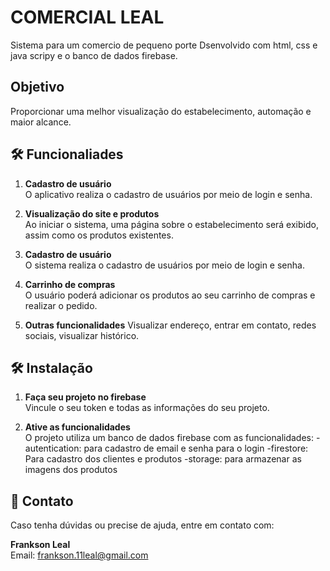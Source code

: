 # COMERCIAL LEAL

Sistema para um comercio de pequeno porte
Dsenvolvido com html, css e java scripy e o banco de dados firebase.

## Objetivo
Proporcionar uma melhor visualização do estabelecimento, automação e maior alcance.


## 🛠️ Funcionaliades

1. **Cadastro de usuário**  
   O aplicativo realiza o cadastro de usuários por meio de login e senha.

2. **Visualização do site e produtos**  
   Ao iniciar o sistema, uma página sobre o estabelecimento será exibido, assim como os produtos existentes.

3. **Cadastro de usuário**  
   O sistema realiza o cadastro de usuários por meio de login e senha.

4. **Carrinho de compras**  
   O usuário poderá adicionar os produtos ao seu carrinho de compras e realizar o pedido.

5. **Outras funcionalidades**
   Visualizar endereço, entrar em contato, redes sociais, visualizar histórico.
   
## 🛠️ Instalação

1. **Faça seu projeto no firebase**  
   Vincule o seu token e todas as informações do seu projeto.

2. **Ative as funcionalidades**  
   O projeto utiliza um banco de dados firebase com as funcionalidades:
   -autentication: para cadastro de email e senha para o login
   -firestore: Para cadastro dos clientes e produtos
   -storage: para armazenar as imagens dos produtos



## 📩 Contato

Caso tenha dúvidas ou precise de ajuda, entre em contato com:

**Frankson Leal**  
Email: [frankson.11leal@gmail.com](mailto:frankson.11leal@gmail.com)

